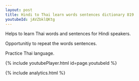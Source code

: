 ```yaml
---
layout: post
title: Hindi to Thai learn words sentences dictionary 819 
youtubeId: jAVZbklQKtg
---
```

 
 
Helps to learn Thai words and sentences for Hindi speakers.

Opportunitiy to repeat the words sentences. 

Practice Thai language. 
 
{% include youtubePlayer.html id=page.youtubeId %}
 
 
{% include analytics.html %}
